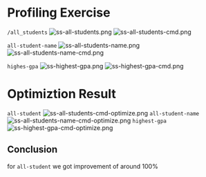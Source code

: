 # Profiling Exercise

`/all_students`
![ss-all-students.png](..%2F..%2F..%2FOneDrive%2FDocuments%2FPacil%2FSemester%204%2FAdpro%2Fss-all-students.png)
![ss-all-students-cmd.png](..%2F..%2F..%2FOneDrive%2FDocuments%2FPacil%2FSemester%204%2FAdpro%2Fss-all-students-cmd.png)

`all-student-name`
![ss-all-students-name.png](..%2F..%2F..%2FOneDrive%2FDocuments%2FPacil%2FSemester%204%2FAdpro%2Fss-all-students-name.png)
![ss-all-students-name-cmd.png](..%2F..%2F..%2FOneDrive%2FDocuments%2FPacil%2FSemester%204%2FAdpro%2Fss-all-students-name-cmd.png)

`highes-gpa`
![ss-highest-gpa.png](..%2F..%2F..%2FOneDrive%2FDocuments%2FPacil%2FSemester%204%2FAdpro%2Fss-highest-gpa.png)
![ss-highest-gpa-cmd.png](..%2F..%2F..%2FOneDrive%2FDocuments%2FPacil%2FSemester%204%2FAdpro%2Fss-highest-gpa-cmd.png)

# Optimiztion Result

`all-student`
![ss-all-students-cmd-optimize.png](..%2F..%2F..%2FOneDrive%2FDocuments%2FPacil%2FSemester%204%2FAdpro%2Fss-all-students-cmd-optimize.png)
`all-student-name`
![ss-all-students-name-cmd-optimize.png](..%2F..%2F..%2FOneDrive%2FDocuments%2FPacil%2FSemester%204%2FAdpro%2Fss-all-students-name-cmd-optimize.png)
`highest-gpa`
![ss-highest-gpa-cmd-optimize.png](..%2F..%2F..%2FOneDrive%2FDocuments%2FPacil%2FSemester%204%2FAdpro%2Fss-highest-gpa-cmd-optimize.png)

## Conclusion

for `all-student` we got improvement of around 100% 

